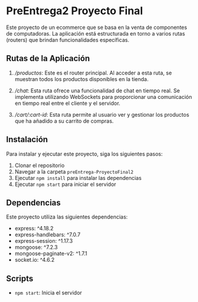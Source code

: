 # PreEntrega2 Proyecto Final

Este proyecto de un ecommerce que se basa en la venta de componentes de computadoras. La aplicación está estructurada en torno a varios rutas (routers) que brindan funcionalidades específicas.

## Rutas de la Aplicación 

1. */productos*: Este es el router principal. Al acceder a esta ruta, se muestran todos los productos disponibles en la tienda.

2. */chat*: Esta ruta ofrece una funcionalidad de chat en tiempo real. Se implementa utilizando WebSockets para proporcionar una comunicación en tiempo real entre el cliente y el servidor.

3. */cart/:cart-id*: Esta ruta permite al usuario ver y gestionar los productos que ha añadido a su carrito de compras.

## Instalación

Para instalar y ejecutar este proyecto, siga los siguientes pasos:

1. Clonar el repositorio
2. Navegar a la carpeta `preEntrega-ProyectoFinal2`
3. Ejecutar `npm install` para instalar las dependencias
4. Ejecutar `npm start` para iniciar el servidor

## Dependencias

Este proyecto utiliza las siguientes dependencias:

- express: ^4.18.2
- express-handlebars: ^7.0.7
- express-session: ^1.17.3
- mongoose: ^7.2.3
- mongoose-paginate-v2: ^1.7.1
- socket.io: ^4.6.2

## Scripts


- `npm start`: Inicia el servidor
